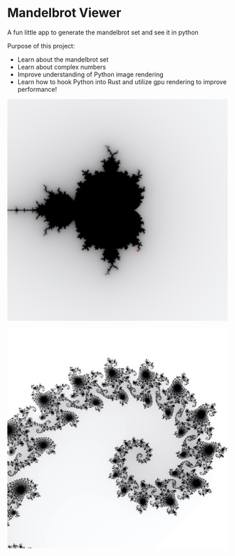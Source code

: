 # Mandelbrot Viewer

A fun little app to generate the mandelbrot set and see it in python

Purpose of this project:

+ Learn about the mandelbrot set
+ Learn about complex numbers
+ Improve understanding of Python image rendering
+ Learn how to hook Python into Rust and utilize gpu rendering to improve performance!

![Mandelbrot Set](./image_samples/set.jpg)



![Misiurewicz poins](./image_samples/point.jpg)
